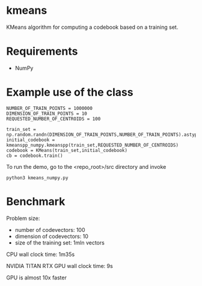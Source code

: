 # kmeans
KMeans algorithm for computing a codebook based on a training set.

# Requirements

* NumPy

# Example use of the class

```
NUMBER_OF_TRAIN_POINTS = 1000000                                                                                                                                                                        
DIMENSION_OF_TRAIN_POINTS = 10                                                                                                                                                                             
REQUESTED_NUMBER_OF_CENTROIDS = 100               

train_set = np.random.randn(DIMENSION_OF_TRAIN_POINTS,NUMBER_OF_TRAIN_POINTS).astype(np.float32)                                                                                                                                                      
initial_codebook = kmeanspp_numpy.kmeanspp(train_set,REQUESTED_NUMBER_OF_CENTROIDS)                                                                                                                                                                           
codebook = KMeans(train_set,initial_codebook)                                                                                                                                                                                                           
cb = codebook.train()         
```

To run the demo, go to the <repo_root>/src directory and invoke

```
python3 kmeans_numpy.py
```

# Benchmark
Problem size:
* number of codevectors: 100
* dimension of codevectors: 10
* size of the training set: 1mln vectors

CPU wall clock time: 1m35s

NVIDIA TITAN RTX GPU wall clock time: 9s

GPU is almost 10x faster
